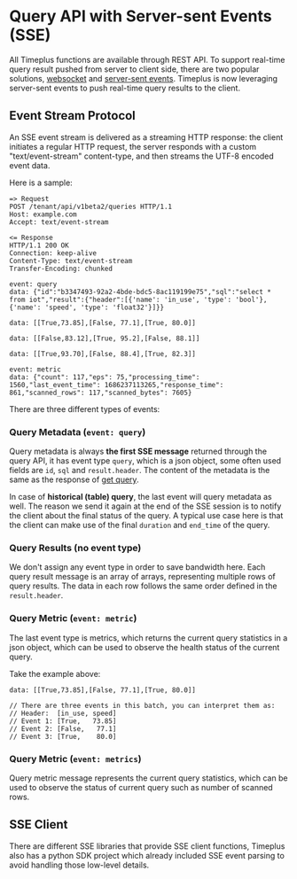 # Query API with Server-sent Events (SSE)

All Timeplus functions are available through REST API. To support real-time query result pushed from server to client side, there are two popular solutions, [websocket](https://developer.mozilla.org/en-US/docs/Web/API/WebSockets_API) and [server-sent events](https://developer.mozilla.org/en-US/docs/Web/API/Server-sent_events). Timeplus is now leveraging server-sent events to push real-time query results to the client.

## Event Stream Protocol

An SSE event stream is delivered as a streaming HTTP response: the client initiates a regular HTTP request, the server responds with a custom "text/event-stream" content-type, and then streams the UTF-8 encoded event data.

Here is a sample:

```
=> Request
POST /tenant/api/v1beta2/queries HTTP/1.1
Host: example.com
Accept: text/event-stream

<= Response
HTTP/1.1 200 OK
Connection: keep-alive
Content-Type: text/event-stream
Transfer-Encoding: chunked

event: query
data: {"id":"b3347493-92a2-4bde-bdc5-8ac119199e75","sql":"select * from iot","result":{"header":[{'name': 'in_use', 'type': 'bool'},{'name': 'speed', 'type': 'float32'}]}}

data: [[True,73.85],[False, 77.1],[True, 80.0]]

data: [[False,83.12],[True, 95.2],[False, 88.1]]

data: [[True,93.70],[False, 88.4],[True, 82.3]]

event: metric
data: {"count": 117,"eps": 75,"processing_time": 1560,"last_event_time": 1686237113265,"response_time": 861,"scanned_rows": 117,"scanned_bytes": 7605}

```

There are three different types of events:

### Query Metadata (`event: query`)

Query metadata is always **the first SSE message** returned through the query API, it has event type `query`, which is a json object, some often used fields are `id`, `sql` and `result.header`. The content of the metadata is the same as the response of [get query](https://docs.timeplus.com/rest.html#tag/Queries-v1beta2/paths/~1v1beta2~1queries~1%7Bid%7D/get).

In case of **historical (table) query**, the last event will query metadata as well. The reason we send it again at the end of the SSE session is to notify the client about the final status of the query. A typical use case here is that the client can make use of the final `duration` and `end_time` of the query.

### Query Results (no event type)

We don't assign any event type in order to save bandwidth here. Each query result message is an array of arrays, representing multiple rows of query results. The data in each row follows the same order defined in the `result.header`.

### Query Metric (`event: metric`)

The last event type is metrics, which returns the current query statistics in a json object, which can be used to observe the health status of the current query.

Take the example above:

```
data: [[True,73.85],[False, 77.1],[True, 80.0]]

// There are three events in this batch, you can interpret them as:
// Header:  [in_use, speed]
// Event 1: [True,   73.85]
// Event 2: [False,   77.1]
// Event 3: [True,    80.0]
```

### Query Metric (`event: metrics`)

Query metric message represents the current query statistics, which can be used to observe the status of current query such as number of scanned rows.

## SSE Client

There are different SSE libraries that provide SSE client functions, Timeplus also has a python SDK project which already included SSE event parsing to avoid handling those low-level details.
